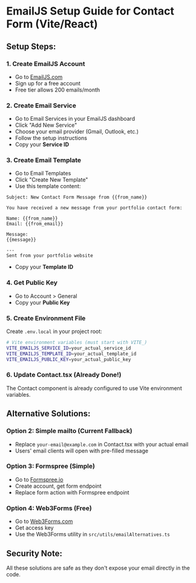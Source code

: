 # EmailJS Setup Guide for Contact Form (Vite/React)

## Setup Steps:

### 1. Create EmailJS Account
- Go to [EmailJS.com](https://www.emailjs.com/)
- Sign up for a free account
- Free tier allows 200 emails/month

### 2. Create Email Service
- Go to Email Services in your EmailJS dashboard
- Click "Add New Service"
- Choose your email provider (Gmail, Outlook, etc.)
- Follow the setup instructions
- Copy your **Service ID**

### 3. Create Email Template
- Go to Email Templates
- Click "Create New Template"
- Use this template content:

```
Subject: New Contact Form Message from {{from_name}}

You have received a new message from your portfolio contact form:

Name: {{from_name}}
Email: {{from_email}}

Message:
{{message}}

---
Sent from your portfolio website
```

- Copy your **Template ID**

### 4. Get Public Key
- Go to Account > General
- Copy your **Public Key**

### 5. Create Environment File
Create `.env.local` in your project root:

```bash
# Vite environment variables (must start with VITE_)
VITE_EMAILJS_SERVICE_ID=your_actual_service_id
VITE_EMAILJS_TEMPLATE_ID=your_actual_template_id  
VITE_EMAILJS_PUBLIC_KEY=your_actual_public_key
```

### 6. Update Contact.tsx (Already Done!)
The Contact component is already configured to use Vite environment variables.

## Alternative Solutions:

### Option 2: Simple mailto (Current Fallback)
- Replace `your-email@example.com` in Contact.tsx with your actual email
- Users' email clients will open with pre-filled message

### Option 3: Formspree (Simple)
- Go to [Formspree.io](https://formspree.io/)
- Create account, get form endpoint
- Replace form action with Formspree endpoint

### Option 4: Web3Forms (Free)
- Go to [Web3Forms.com](https://web3forms.com/)
- Get access key
- Use the Web3Forms utility in `src/utils/emailAlternatives.ts`

## Security Note:
All these solutions are safe as they don't expose your email directly in the code.
